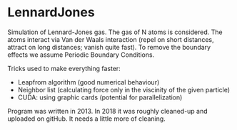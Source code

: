 # LennardJones
Simulation of Lennard-Jones gas. The gas of N atoms is considered. The atoms interact via Van der Waals interaction (repel on short distances, attract on long distances; vanish quite fast). To remove the boundary effects we assume Periodic Boundary Conditions.

Tricks used to make everything faster:
* Leapfrom algorithm (good numerical behaviour)
* Neighbor list (calculating force only in the viscinity of the given particle)
* CUDA: using graphic cards (potential for parallelization)

Program was written in 2013. In 2018 it was roughly cleaned-up and uploaded on gitHub.
It needs a little more of cleaning.

